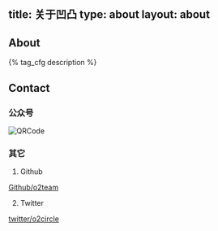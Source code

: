 title: 关于凹凸
type: about
layout: about
---

## About

{% tag_cfg description %}

## Contact

### 公众号

![QRCode](/img/qrcode.jpg)

### 其它

1. Github 
  
  [Github/o2team](https://github.com/o2team)

2. Twitter 
  
  [twitter/o2circle](https://twitter.com/o2circle)
